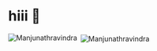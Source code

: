 <h1> hiii 👋 </h1>
<p>&nbsp;<img align="center" src="https://github-readme-stats.vercel.app/api?username=Manjunathravindra&show_icons=true&locale=en&theme=radical" alt="Manjunathravindra" />
<img align="left" src="https://github-readme-stats.vercel.app/api/top-langs?username=Manjunathravindra&show_icons=true&locale=en&layout=compact&theme=radical" alt="Manjunathravindra" /></p>
